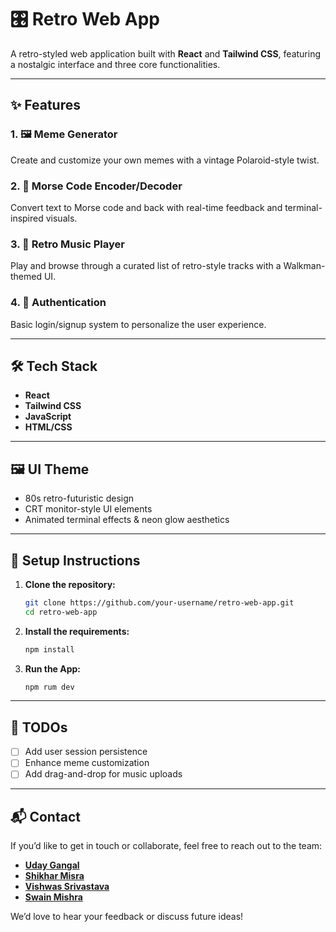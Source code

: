 # 🎛️ Retro Web App

A retro-styled web application built with **React** and **Tailwind CSS**, featuring a nostalgic interface and three core functionalities.

---

## ✨ Features

### 1. 🖼️ Meme Generator  
Create and customize your own memes with a vintage Polaroid-style twist.

### 2. 📡 Morse Code Encoder/Decoder  
Convert text to Morse code and back with real-time feedback and terminal-inspired visuals.

### 3. 🎵 Retro Music Player  
Play and browse through a curated list of retro-style tracks with a Walkman-themed UI.

### 4. 🔐 Authentication  
Basic login/signup system to personalize the user experience.

---

## 🛠 Tech Stack

- **React**  
- **Tailwind CSS**  
- **JavaScript**  
- **HTML/CSS**

---

## 🖼 UI Theme

- 80s retro-futuristic design  
- CRT monitor-style UI elements  
- Animated terminal effects & neon glow aesthetics

---

## 🚧 Setup Instructions

1. **Clone the repository:**
   ```bash
   git clone https://github.com/your-username/retro-web-app.git
   cd retro-web-app

2.  **Install the requirements:**
    ```bash
    npm install
3. **Run the App:**
    ```bash
    npm rum dev

---
## 📌 TODOs

- [ ] Add user session persistence  
- [ ] Enhance meme customization  
- [ ] Add drag-and-drop for music uploads

---

## 📬 Contact

If you’d like to get in touch or collaborate, feel free to reach out to the team:

- **[Uday Gangal](https://www.linkedin.com/in/uday-gangal-085877347/)**  
- **[Shikhar Misra](https://www.linkedin.com/in/shikhar-misra-6a692a278/)**  
- **[Vishwas Srivastava](www.linkedin.com/in/vishwas-srivastava01)**  
- **[Swain Mishra](www.linkedin.com/in/swain-mishra)**  

We’d love to hear your feedback or discuss future ideas!

